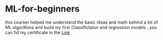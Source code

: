 # ML-for-beginners
this courser helped me understand the basic ideas and math behind a lot of ML algorithms and build my first Classifictaion and regression models , you can fid my certificate in the [Link ](https://coursera.org/share/8dbba2e2691409c7dbbf1d430b89e15e)

